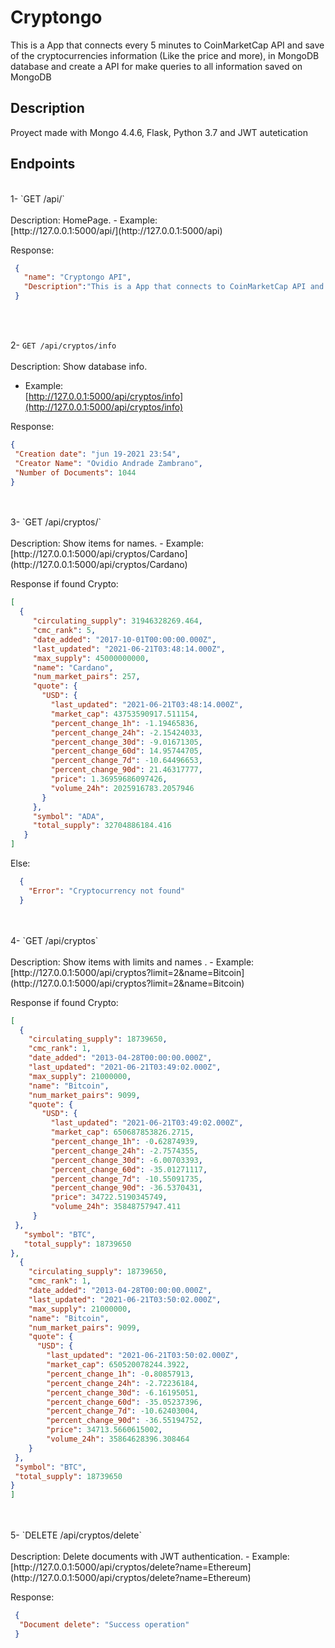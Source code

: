# Cryptongo

This is a App that connects every 5 minutes to CoinMarketCap API and save of the cryptocurrencies information (Like the price and more), in MongoDB database and create a API for make queries to all information saved on MongoDB




## Description
Proyect made with Mongo 4.4.6, Flask, Python 3.7 and JWT autetication 


## Endpoints
<br>
1- `GET /api/`
<br>
<br>Description: HomePage.
- Example:
  <br>[http://127.0.0.1:5000/api/](http://127.0.0.1:5000/api)

 Response:
   ```json
    {
      "name": "Cryptongo API",
      "Description":"This is a App that connects to CoinMarketCap API and save of the cryptocurrencies information in MongoDB database"
    }
  ```
  
<br>
<br>

2- `GET /api/cryptos/info`
<br>
<br>Description: Show database info.
- Example:
  <br>[http://127.0.0.1:5000/api/cryptos/info](http://127.0.0.1:5000/api/cryptos/info)

 Response:
   ```json
  {
    "Creation date": "jun 19-2021 23:54",
    "Creator Name": "Ovidio Andrade Zambrano",
    "Number of Documents": 1044
  }
  ```
  
<br>  
<br>  
3- `GET /api/cryptos/<name>`
<br>
<br>Description: Show items for names.
- Example:
  <br>[http://127.0.0.1:5000/api/cryptos/Cardano](http://127.0.0.1:5000/api/cryptos/Cardano)

 Response if found Crypto:
   ```json
  [
     {
        "circulating_supply": 31946328269.464,
        "cmc_rank": 5,
        "date_added": "2017-10-01T00:00:00.000Z",
        "last_updated": "2021-06-21T03:48:14.000Z",
        "max_supply": 45000000000,
        "name": "Cardano",
        "num_market_pairs": 257,
        "quote": {
          "USD": {
            "last_updated": "2021-06-21T03:48:14.000Z",
            "market_cap": 43753590917.511154,
            "percent_change_1h": -1.19465836,
            "percent_change_24h": -2.15424033,
            "percent_change_30d": -9.01671305,
            "percent_change_60d": 14.95744705,
            "percent_change_7d": -10.64496653,
            "percent_change_90d": 21.46317777,
            "price": 1.36959686097426,
            "volume_24h": 2025916783.2057946
          }
        },
        "symbol": "ADA",
        "total_supply": 32704886184.416
      }
  ]
  ```
  
 Else:
  ```json
    {
      "Error": "Cryptocurrency not found"
    }
  ```
<br>
<br>
4- `GET /api/cryptos`
<br>
<br>Description: Show items with limits and names .
- Example:
  <br>[http://127.0.0.1:5000/api/cryptos?limit=2&name=Bitcoin](http://127.0.0.1:5000/api/cryptos?limit=2&name=Bitcoin)

 Response if found Crypto:
   ```json
[
     {
       "circulating_supply": 18739650,
       "cmc_rank": 1,
       "date_added": "2013-04-28T00:00:00.000Z",
       "last_updated": "2021-06-21T03:49:02.000Z",
       "max_supply": 21000000,
       "name": "Bitcoin",
       "num_market_pairs": 9099,
       "quote": {
          "USD": {
            "last_updated": "2021-06-21T03:49:02.000Z",
            "market_cap": 650687853826.2715,
            "percent_change_1h": -0.62874939,
            "percent_change_24h": -2.7574355,
            "percent_change_30d": -6.00703393,
            "percent_change_60d": -35.01271117,
            "percent_change_7d": -10.55091735,
            "percent_change_90d": -36.5370431,
            "price": 34722.5190345749,
            "volume_24h": 35848757947.411
        }
    },
      "symbol": "BTC",
      "total_supply": 18739650
   },
     {
       "circulating_supply": 18739650,
       "cmc_rank": 1,
       "date_added": "2013-04-28T00:00:00.000Z",
       "last_updated": "2021-06-21T03:50:02.000Z",
       "max_supply": 21000000,
       "name": "Bitcoin",
       "num_market_pairs": 9099,
       "quote": {
         "USD": {
           "last_updated": "2021-06-21T03:50:02.000Z",
           "market_cap": 650520078244.3922,
           "percent_change_1h": -0.80857913,
           "percent_change_24h": -2.72236184,
           "percent_change_30d": -6.16195051,
           "percent_change_60d": -35.05237396,
           "percent_change_7d": -10.62403004,
           "percent_change_90d": -36.55194752,
           "price": 34713.5660615002,
           "volume_24h": 35864628396.308464
       }
    },
    "symbol": "BTC",
    "total_supply": 18739650
  }
]
  ```
<br>
<br>
5- `DELETE /api/cryptos/delete`
<br>
<br>Description: Delete documents with JWT  authentication.
- Example:
  <br>[http://127.0.0.1:5000/api/cryptos/delete?name=Ethereum](http://127.0.0.1:5000/api/cryptos/delete?name=Ethereum)

 Response:
   ```json
    {
	 "Document delete": "Success operation"
    }
  ```
